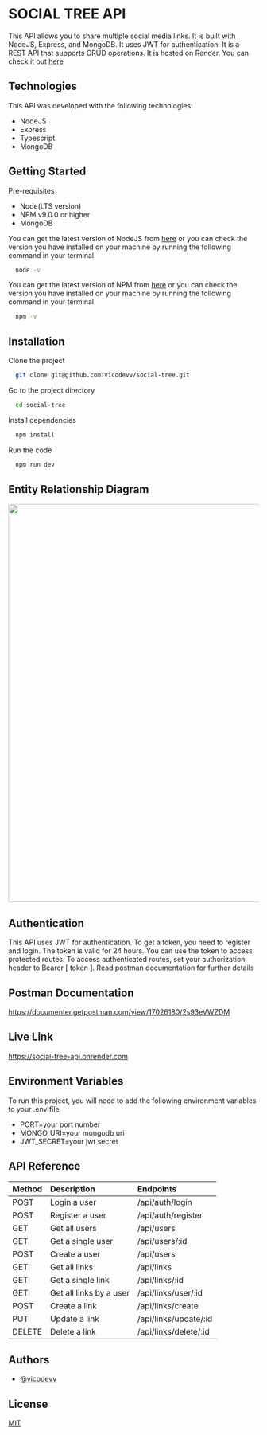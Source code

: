 # SOCIAL TREE API

This API allows you to share multiple social media links. It is built with NodeJS, Express, and MongoDB. It uses JWT for authentication. It is a REST API that supports CRUD operations. It is hosted on Render. You can check it out [here](https://social-tree-api.onrender.com)

## Technologies

This API was developed with the following technologies:

- NodeJS
- Express
- Typescript
- MongoDB

## Getting Started

Pre-requisites

- Node(LTS version)
- NPM v9.0.0 or higher
- MongoDB

You can get the latest version of NodeJS from [here](https://nodejs.org/en/download/) or you can check the version you have installed on your machine by running the following command in your terminal

```bash
  node -v
```

You can get the latest version of NPM from [here](https://www.npmjs.com/get-npm) or you can check the version you have installed on your machine by running the following command in your terminal

```bash
  npm -v
```

## Installation

Clone the project

```bash
  git clone git@github.com:vicodevv/social-tree.git
```

Go to the project directory

```bash
  cd social-tree
```

Install dependencies

```bash
  npm install
```

Run the code

```bash
  npm run dev
```

## Entity Relationship Diagram

<img src="https://user-images.githubusercontent.com/55485439/236048256-26eadb25-8e5b-4559-9b36-c013f64f3850.png" width=800>

## Authentication

This API uses JWT for authentication. To get a token, you need to register and login. The token is valid for 24 hours. You can use the token to access protected routes. To access authenticated routes, set your authorization header to Bearer [ token ]. Read postman documentation for further details

## Postman Documentation

https://documenter.getpostman.com/view/17026180/2s93eVWZDM

## Live Link

https://social-tree-api.onrender.com

## Environment Variables

To run this project, you will need to add the following environment variables to your .env file

- PORT=your port number
- MONGO_URI=your mongodb uri
- JWT_SECRET=your jwt secret

## API Reference

| Method | Description             | Endpoints             |
| :----- | :---------------------- | :-------------------- |
| POST   | Login a user            | /api/auth/login       |
| POST   | Register a user         | /api/auth/register    |
| GET    | Get all users           | /api/users            |
| GET    | Get a single user       | /api/users/:id        |
| POST   | Create a user           | /api/users            |
| GET    | Get all links           | /api/links            |
| GET    | Get a single link       | /api/links/:id        |
| GET    | Get all links by a user | /api/links/user/:id   |
| POST   | Create a link           | /api/links/create     |
| PUT    | Update a link           | /api/links/update/:id |
| DELETE | Delete a link           | /api/links/delete/:id |

## Authors

- [@vicodevv](https://www.github.com/vicodevv)

## License

[MIT](https://choosealicense.com/licenses/mit/)
